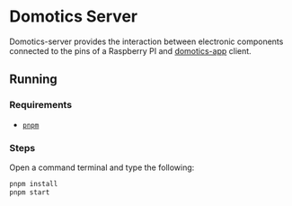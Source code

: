 # Domotics Server

Domotics-server provides the interaction between electronic components connected to the pins of a Raspberry PI and [domotics-app](https://github.com/Oktuvida/domotics-app) client.

## Running

### Requirements

- [`pnpm`](https://pnpm.io/es/)

### Steps

Open a command terminal and type the following:

```bash
pnpm install
pnpm start
```
